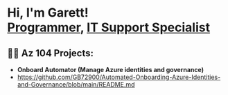 <h1>Hi, I'm Garett! <br/><a href="https://github.com/GB72900">Programmer</a>, <a href="www.linkedin.com/in/garett-blake-756183306">IT Support Specialist</a>

<h2>👨‍💻 Az 104 Projects:</h2>

- <b>Onboard Automator (Manage Azure identities and governance)</b>
- https://github.com/GB72900/Automated-Onboarding-Azure-Identities-and-Governance/blob/main/README.md




<!--
**joshmadakor1/joshmadakor1** is a ✨ _special_ ✨ repository because its `README.md` (this file) appears on your GitHub profile.

Here are some ideas to get you started:

- 🔭 I’m currently working on ...
- 🌱 I’m currently learning ...
- 👯 I’m looking to collaborate on ...
- 🤔 I’m looking for help with ...
- 💬 Ask me about ...
- 📫 How to reach me: ...
- 😄 Pronouns: ...
- ⚡ Fun fact: ...
-->
